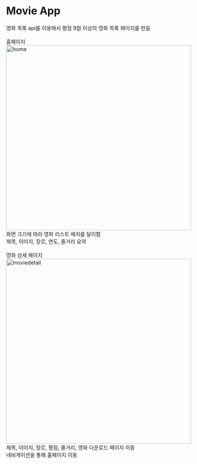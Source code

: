 # Movie App

영화 목록 api를 이용해서 평점 9점 이상의 영화 목록 페이지를 만듬
<br>
<br>
홈페이지<br>
<img width="500" alt="home" src="https://user-images.githubusercontent.com/102382351/207522547-99123b02-7518-40f9-996f-283edb2596fa.png"><br>
화면 크기에 따라 영화 리스트 배치를 달리함<br>
제목, 이미지, 장르, 연도, 줄거리 요약<br>
<br>
영화 상세 페이지<br>
<img width="500" alt="moviedetail" src="https://user-images.githubusercontent.com/102382351/207522551-11b1c434-607e-4df3-90ed-03cd5014f066.png"><br>
제목, 이미지, 장르, 평점, 줄거리, 영화 다운로드 페이지 이동<br>
네비게이션을 통해 홈페이지 이동
